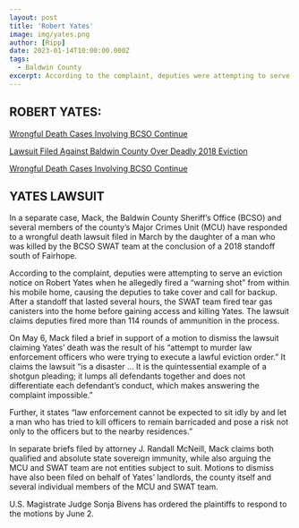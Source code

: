 ```yaml
---
layout: post
title: 'Robert Yates'
image: img/yates.png
author: [Ripp]
date: 2023-01-14T10:00:00.000Z
tags:
  - Baldwin County
excerpt: According to the complaint, deputies were attempting to serve an eviction notice on Robert Yates when he allegedly fired a “warning shot” from within his mobile home
---
```


## ROBERT YATES:


[Wrongful Death Cases Involving BCSO Continue](https://lagniappemobile.com/wrongful-death-cases-involving-bcso-continue/)

[Lawsuit Filed Against Baldwin County Over Deadly 2018 Eviction](https://lagniappemobile.com/lawsuit-filed-against-baldwin-county-deputies-over-deadly-2018-eviction/)


[Wrongful Death Cases Involving BCSO Continue](https://lagniappemobile.com/wrongful-death-cases-involving-bcso-continue/)


## YATES LAWSUIT

In a separate case, Mack, the Baldwin County Sheriff’s Office (BCSO) and several members of the county’s Major Crimes Unit (MCU) have responded to a wrongful death lawsuit filed in March by the daughter of a man who was killed by the BCSO SWAT team at the conclusion of a 2018 standoff south of Fairhope. 

According to the complaint, deputies were attempting to serve an eviction notice on Robert Yates when he allegedly fired a “warning shot” from within his mobile home, causing the deputies to take cover and call for backup. After a standoff that lasted several hours, the SWAT team fired tear gas canisters into the home before gaining access and killing Yates. The lawsuit claims deputies fired more than 114 rounds of ammunition in the process. 

On May 6, Mack filed a brief in support of a motion to dismiss the lawsuit claiming Yates’ death was the result of his “attempt to murder law enforcement officers who were trying to execute a lawful eviction order.” It claims the lawsuit “is a disaster … It is the quintessential example of a shotgun pleading; it lumps all defendants together and does not differentiate each defendant’s conduct, which makes answering the complaint impossible.” 

Further, it states “law enforcement cannot be expected to sit idly by and let a man who has tried to kill officers to remain barricaded and pose a risk not only to the officers but to the nearby residences.” 

In separate briefs filed by attorney J. Randall McNeill, Mack claims both qualified and absolute state sovereign immunity, while also arguing the MCU and SWAT team are not entities subject to suit. Motions to dismiss have also been filed on behalf of Yates’ landlords, the county itself and several individual members of the MCU and SWAT team. 

U.S. Magistrate Judge Sonja Bivens has ordered the plaintiffs to respond to the motions by June 2.
